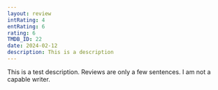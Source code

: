 ```yaml
---
layout: review
intRating: 4
entRating: 6
rating: 6
TMDB_ID: 22
date: 2024-02-12
description: This is a description
---
```


This is a test description. Reviews are only a few sentences. I am not a capable writer.
